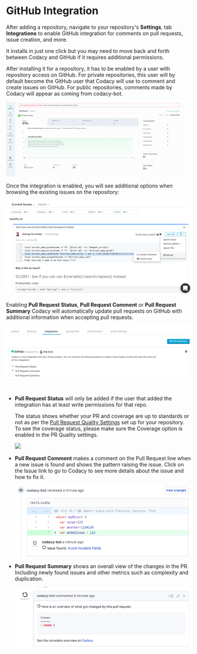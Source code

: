 # GitHub Integration

After adding a repository, navigate to your repository's **Settings**, tab **Integrations** to enable GitHub integration for comments on pull requests, issue creation, and more.

It installs in just one click but you may need to move back and forth between Codacy and GitHub if it requires additional permissions.

After installing it for a repository, it has to be enabled by a user with repository access on GitHub. For private repositories, this user will by default become the GitHub user that Codacy will use to comment and create issues on GitHub. For public repositories, comments made by Codacy will appear as coming from codacy-bot.

![](../../images/Aug-10-2017_17-47-06.gif)

Once the integration is enabled, you will see additional options when browsing the existing issues on the repository:

![](../../images/Screen_Shot_2016-12-27_at_12.11.35.png)

Enabling **Pull Request Status**, **Pull Request Comment** or **Pull Request Summary** Codacy will automatically update pull requests on GitHub with additional information when accepting pull requests.

![](../../images/Screen_Shot_2017-11-15_at_17.50.49.png)
 

-   **Pull Request Status** will only be added if the user that added the integration has at least write permissions for that repo.

    The status shows whether your PR and coverage are up to standards or not as per the [Pull Request Quality Settings](/hc/en-us/articles/360009164573-Quality-Settings) set up for your repository. To see the coverage status, please make sure the Coverage option is enabled in the PR Quality settings.

    ![](/hc/article_attachments/360004728273/image.png)

-   **Pull Request Comment** makes a comment on the Pull Request line when a new issue is found and shows the pattern raising the issue. Click on the Issue link to go to Codacy to see more details about the issue and how to fix it.

    ![](../../images/Screen_Shot_2017-11-15_at_18.23.26.png)


-   **Pull Request Summary** shows an overall view of the changes in the PR. Including newly found issues and other metrics such as complexity and duplication. 

    ![](../../images/Screen_Shot_2017-11-15_at_18.12.58.png)
